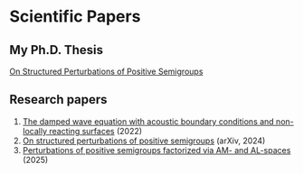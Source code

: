 # Scientific Papers

## My Ph.D. Thesis

[On Structured Perturbations of Positive Semigroups](https://ricerca.univaq.it/handle/11697/260600)

## Research papers
1. [The damped wave equation with acoustic boundary conditions and non-locally reacting surfaces](https://link.springer.com/article/10.1007/s00233-022-10319-w) (2022)
2. [On structured perturbations of positive semigroups](https://arxiv.org/abs/2405.18947) (arXiv, 2024)
3. [Perturbations of positive semigroups factorized via AM- and AL-spaces](https://link.springer.com/article/10.1007/s00028-024-01049-3) (2025)

